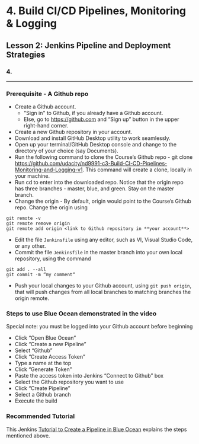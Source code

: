 # 4. Build CI/CD Pipelines, Monitoring & Logging 

## Lesson 2: Jenkins Pipeline and Deployment Strategies 


### 4. 
___

### Prerequisite - A Github repo

* Create a Github account.
   * "Sign in" to Github, if you already have a Github account.
   * Else, go to https://github.com and “Sign up” button in the upper right-hand corner.
* Create a new Github repository in your account.
* Download and install GitHub Desktop utility to work seamlessly.
* Open up your terminal/GitHub Desktop console and change to the directory of your choice (say Documents).
* Run the following command to clone the Course’s Github repo - git clone https://github.com/udacity/nd9991-c3-Build-CI-CD-Pipelines-Monitoring-and-Logging-v1. This command will create a clone, locally in your machine.
* Run cd <name of the downloaded repo> to enter into the downloaded repo. Notice that the origin repo has three branches - master, blue, and green. Stay on the master branch.
* Change the origin - By default, origin would point to the Course’s Github repo. Change the origin using
```
git remote -v 
git remote remove origin 
git remote add origin <link to Github repository in **your account**>
```
* Edit the file `Jenkinsfile` using any editor, such as VI, Visual Studio Code, or any other.
* Commit the file `Jenkinsfile` in the master branch into your own local repository, using the command
```
git add . --all
git commit -m “my comment“
``` 
* Push your local changes to your Github account, using `git push origin`, that will push changes from all local branches to matching branches the origin remote.


### Steps to use Blue Ocean demonstrated in the video
Special note: you must be logged into your Github account before beginning

* Click “Open Blue Ocean”
* Click “Create a new Pipeline”
* Select “Github”
* Click “Create Access Token”
* Type a name at the top
* Click “Generate Token”
* Paste the access token into Jenkins “Connect to Github” box
* Select the Github repository you want to use
* Click “Create Pipeline”
* Select a Github branch
* Execute the build

### Recommended Tutorial
This Jenkins [Tutorial to Create a Pipeline in Blue Ocean](https://jenkins.io/doc/tutorials/create-a-pipeline-in-blue-ocean/#fork-sample-repository) explains the steps mentioned above.